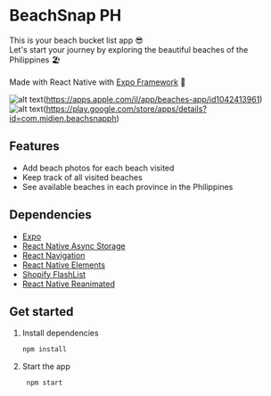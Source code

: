 # BeachSnap PH

This is your beach bucket list app 😎
<br>Let's start your journey by exploring the beautiful beaches of the Philippines 🏖
<br><br>
Made with React Native with [Expo Framework](https://expo.dev/) 🧡

[appstore]: https://github.com/kheldiente/beach-snap-app-ph/blob/main/screenshots-and-gifs/download-in-appstore.png
[googlestore]: https://github.com/kheldiente/beach-snap-app-ph/blob/main/screenshots-and-gifs/download-in-googlestore.png

![alt text][appstore](https://apps.apple.com/il/app/beaches-app/id1042413961)
![alt text][googlestore](https://play.google.com/store/apps/details?id=com.midien.beachsnapph)


## Features
- Add beach photos for each beach visited
- Keep track of all visited beaches
- See available beaches in each province in the Philippines

## Dependencies

- [Expo](https://expo.dev/)
- [React Native Async Storage](https://reactnative.dev/docs/asyncstorage)
- [React Navigation](https://reactnavigation.org/)
- [React Native Elements](https://reactnativeelements.com/)
- [Shopify FlashList](https://github.com/Shopify/flash-list)
- [React Native Reanimated](https://docs.expo.dev/versions/latest/sdk/reanimated/)

## Get started

1. Install dependencies

   ```bash
   npm install
   ```

2. Start the app

   ```bash
    npm start
   ```

